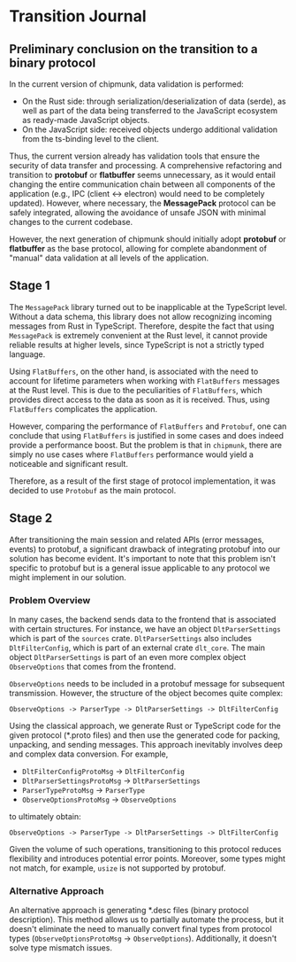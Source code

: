 # Transition Journal

## Preliminary conclusion on the transition to a binary protocol

In the current version of chipmunk, data validation is performed:
- On the Rust side: through serialization/deserialization of data (serde), as well as part of the data being transferred to the JavaScript ecosystem as ready-made JavaScript objects.
- On the JavaScript side: received objects undergo additional validation from the ts-binding level to the client.

Thus, the current version already has validation tools that ensure the security of data transfer and processing. A comprehensive refactoring and transition to **protobuf** or **flatbuffer** seems unnecessary, as it would entail changing the entire communication chain between all components of the application (e.g., IPC (client ↔ electron) would need to be completely updated). However, where necessary, the **MessagePack** protocol can be safely integrated, allowing the avoidance of unsafe JSON with minimal changes to the current codebase.

However, the next generation of chipmunk should initially adopt **protobuf** or **flatbuffer** as the base protocol, allowing for complete abandonment of "manual" data validation at all levels of the application.

## Stage 1

The `MessagePack` library turned out to be inapplicable at the TypeScript level. Without a data schema, this library does not allow recognizing incoming messages from Rust in TypeScript. Therefore, despite the fact that using `MessagePack` is extremely convenient at the Rust level, it cannot provide reliable results at higher levels, since TypeScript is not a strictly typed language.

Using `FlatBuffers`, on the other hand, is associated with the need to account for lifetime parameters when working with `FlatBuffers` messages at the Rust level. This is due to the peculiarities of `FlatBuffers`, which provides direct access to the data as soon as it is received. Thus, using `FlatBuffers` complicates the application.

However, comparing the performance of `FlatBuffers` and `Protobuf`, one can conclude that using `FlatBuffers` is justified in some cases and does indeed provide a performance boost. But the problem is that in `chipmunk`, there are simply no use cases where `FlatBuffers` performance would yield a noticeable and significant result.

Therefore, as a result of the first stage of protocol implementation, it was decided to use `Protobuf` as the main protocol.

## Stage 2

After transitioning the main session and related APIs (error messages, events) to protobuf, a significant drawback of integrating protobuf into our solution has become evident. It's important to note that this problem isn't specific to protobuf but is a general issue applicable to any protocol we might implement in our solution.

### Problem Overview

In many cases, the backend sends data to the frontend that is associated with certain structures. For instance, we have an object `DltParserSettings` which is part of the `sources` crate. `DltParserSettings` also includes `DltFilterConfig`, which is part of an external crate `dlt_core`. The main object `DltParserSettings` is part of an even more complex object `ObserveOptions` that comes from the frontend.

`ObserveOptions` needs to be included in a protobuf message for subsequent transmission. However, the structure of the object becomes quite complex:

`ObserveOptions -> ParserType -> DltParserSettings -> DltFilterConfig`

Using the classical approach, we generate Rust or TypeScript code for the given protocol (*.proto files) and then use the generated code for packing, unpacking, and sending messages. This approach inevitably involves deep and complex data conversion. For example,

- `DltFilterConfigProtoMsg` → `DltFilterConfig`
- `DltParserSettingsProtoMsg` → `DltParserSettings`
- `ParserTypeProtoMsg` → `ParserType`
- `ObserveOptionsProtoMsg` → `ObserveOptions`

to ultimately obtain:

`ObserveOptions -> ParserType -> DltParserSettings -> DltFilterConfig`

Given the volume of such operations, transitioning to this protocol reduces flexibility and introduces potential error points. Moreover, some types might not match, for example, `usize` is not supported by protobuf.

### Alternative Approach

An alternative approach is generating *.desc files (binary protocol description). This method allows us to partially automate the process, but it doesn't eliminate the need to manually convert final types from protocol types (`ObserveOptionsProtoMsg` → `ObserveOptions`). Additionally, it doesn't solve type mismatch issues.
